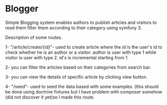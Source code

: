 # Blogger
Simple Blogging system enables authors to publish articles and visitors to read them filter them according to their category using symfony 3.

Description of some routes.

1- "/article/create/{id}"- used to create article where the id is the user's id to check whether he is an author or a visitor.
 author is user with type 1 while visitor is user with type 2. id's is incremental starting from 1.
 
2- you can filter the articles based on their categories from search bar.

3- you can view the details of specific article by clicking view button.

4- "/seed"- used to seed the data based with some examples. (this should be done using doctrine fixtures but I have problem with composer somehow (did not discover it yet)so I made this route.
